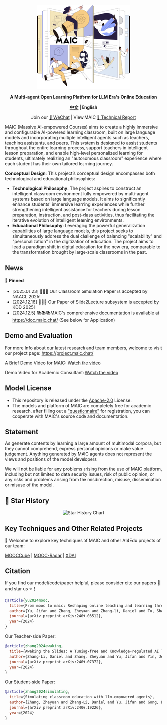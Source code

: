 <div align="center">
<img src="./docs/maic_logo.jpg" width="300em" ></img> 


**A Multi-agent Open Learning Platform for LLM Era's Online Education**

  <strong>[中文](./maic_readme_zh.md) |
  English</strong>

Join our <a href="docs/wechat.md" target="_blank"> 💬 WeChat</a> | View  MAIC  <a href="https://arxiv.org/abs/2409.03512" target="_blank"> 📖 Technical Report</a>  </div>

MAIC (Massive AI-empowered Courses)  aims to create a highly immersive and configurable AI-powered learning classroom, built on large language models and incorporating multiple intelligent agents such as teachers, teaching assistants, and peers. This system is designed to assist students throughout the entire learning process, support teachers in intelligent lesson preparation, and enable high-level personalized learning for students, ultimately realizing an "autonomous classroom" experience where each student has their own tailored learning journey.

**Conceptual Design**: This project’s conceptual design encompasses both technological and educational philosophies:

*  **Technological Philosophy**: The project aspires to construct an intelligent classroom environment fully empowered by multi-agent systems based on large language models. It aims to significantly enhance students' immersive learning experiences while further strengthening intelligent assistance for teachers during lesson preparation, instruction, and post-class activities, thus facilitating the iterative evolution of intelligent learning environments.
* **Educational Philosophy**: Leveraging the powerful generalization capabilities of large language models, this project seeks to simultaneously address the dual challenge of balancing "scalability" and "personalization" in the digitization of education. The project aims to lead a paradigm shift in digital education for the new era, comparable to the transformation brought by large-scale classrooms in the past.


## News <!-- omit in toc -->

#### 📌 Pinned

* [2025.01.23] 🚀🚀🚀 Our Classroom Simulation Paper is accepted by NAACL 2025! 
* [2024.12.16] 🚀🚀🚀 Our Paper of Silde2Lecture subsystem is accepted by KDD 2025! 
* [2024.12.5] 📚📚📚MAIC's comprehensive documentation is available at https://doc.maic.chat/ (See below for Application) 

## Demo and Evaluation  <!-- omit in toc -->

For more Info about our latest research and team members, welcome to visit our project page: https://project.maic.chat/

A Brief Demo Video for MAIC: [Watch the video](https://cloud.tsinghua.edu.cn/f/24c66e1318fc403e99d5/)

Demo Video for Academic Consultant: [Watch the video](https://cloud.tsinghua.edu.cn/f/25f5416274cc410daf4a/)

## Model License <!-- omit in toc -->

* This repository is released under the [Apache-2.0](https://github.com/OpenBMB/MiniCPM/blob/main/LICENSE) License. 
* The models and platform of MAIC are completely free for academic research. after filling out a ["questionnaire"](https://vd17d2kd0c.feishu.cn/share/base/form/shrcn2PmspMbOnXZi1hxbS5AA7d) for registration, you can cooperate with MAIC's source code and documentation.

## Statement <!-- omit in toc -->

As  generate contents by learning a large amount of multimodal corpora, but they cannot comprehend, express personal opinions or make value judgement. Anything generated by MAIC agents does not represent the views and positions of the model developers

We will not be liable for any problems arising from the use of MAIC platform, including but not limited to data security issues, risk of public opinion, or any risks and problems arising from the misdirection, misuse, dissemination or misuse of the model.

## 🌟 Star History <!-- omit in toc -->

<p align="center">   <img src="https://api.star-history.com/svg?secret=Z2l0aHViX3BhdF8xMUFHNUdENlEwT2hhUEJVeUtGa2lJX05SYW92bmNCWDk4SFBtaDVSQkxwb0hORnEyQXBVaHlCWHNCYlpzUXV4TFVCNEJOWlpOVkY3b0hVQ0hz&repos=THU-MAIC/MAIC-Core&type=Date" alt="Star History Chart"> </p>

## Key Techniques and Other Related Projects <!-- omit in toc -->

👏 Welcome to explore key techniques of MAIC and other AI4Edu projects of our team:

[MOOCCube](https://github.com/THU-KEG/MOOCCubeX?tab=readme-ov-file) | [MOOC-Radar](https://github.com/THU-KEG/MOOC-Radar) | [XDAI](https://github.com/THUDM/XDAI) 


## Citation <!-- omit in toc -->

If you find our model/code/paper helpful, please consider cite our papers 📝 and star us ⭐️！

```bib
@article{yu2024mooc,
  title={From mooc to maic: Reshaping online teaching and learning through llm-driven agents},
  author={Yu, Jifan and Zhang, Zheyuan and Zhang-li, Daniel and Tu, Shangqing and Hao, Zhanxin and Li, Rui Miao and Li, Haoxuan and Wang, Yuanchun and Li, Hanming and Gong, Linlu and others},
  journal={arXiv preprint arXiv:2409.03512},
  year={2024}
}
```

Our Teacher-side Paper:

```bib
@article{zhang2024awaking,
  title={Awaking the Slides: A Tuning-free and Knowledge-regulated AI Tutoring System via Language Model Coordination},
  author={Zhang-Li, Daniel and Zhang, Zheyuan and Yu, Jifan and Yin, Joy Lim Jia and Tu, Shangqing and Gong, Linlu and Wang, Haohua and Liu, Zhiyuan and Liu, Huiqin and Hou, Lei and others},
  journal={arXiv preprint arXiv:2409.07372},
  year={2024}
}
```

Our Student-side Paper:

```bib
@article{zhang2024simulating,
  title={Simulating classroom education with llm-empowered agents},
  author={Zhang, Zheyuan and Zhang-Li, Daniel and Yu, Jifan and Gong, Linlu and Zhou, Jinchang and Liu, Zhiyuan and Hou, Lei and Li, Juanzi},
  journal={arXiv preprint arXiv:2406.19226},
  year={2024}
}
```

